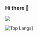 ### Hi there 👋

<!--
**samridhi18/samridhi18** is a ✨ _special_ ✨ repository because its `README.md` (this file) appears on your GitHub profile.

Here are some ideas to get you started:

- 🔭 I’m currently working on Front-end development
- 🌱 I’m currently learning React Native
- 👯 I’m looking to collaborate on web development project
 
- 💬 Ask me about Web Development,Graphics,UI/UX
- 📫 How to reach me: https://www.linkedin.com/in/samridhi-bhatia-9238151a0/
- 😄 Pronouns: ...
- ⚡ Fun fact: ...
-->
 <img src="https://github-readme-stats.vercel.app/api?username=samridhi18&&show_icons=true&title_color=08fdd8&icon_color=bb2acf&text_color=ffffff&bg_color=0a192f&count_private=true"/>

![Top Langs](https://github-readme-stats.vercel.app/api/top-langs/?username=samridhi18)]


